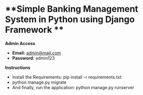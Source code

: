 # **Simple Banking Management System in Python using Django Framework **

**Admin Access**
- **Email:** admin@mail.com
- **Password:** admin123

**Instructions**
- Install the Requirements: pip install -r requirements.txt
- python manage.py migrate
- And finally, run the application: python manage.py runserver
